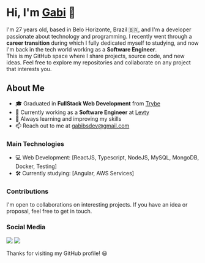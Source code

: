 # Hi, I'm [Gabi](https://www.linkedin.com/in/gabibsgabibs/) 👋

I'm 27 years old, based in Belo Horizonte, Brazil 🇧🇷, and I'm a developer passionate about technology and programming. I recently went through a **career transition** during which I fully dedicated myself to studying, and now I'm back in the tech world working as a **Software Engineer**.  
This is my GitHub space where I share projects, source code, and new ideas. Feel free to explore my repositories and collaborate on any project that interests you.

## About Me
- 🎓 Graduated in **FullStack Web Development** from [Trybe](https://www.betrybe.com/)
- 💼 Currently working as a **Software Engineer** at [Levty](https://www.levty.com/br/)
- 🌱 Always learning and improving my skills
- 📫 Reach out to me at [gabibsdev@gmail.com](mailto:gabibsdev@gmail.com)

### Main Technologies
- 💻 Web Development: [ReactJS, Typescript, NodeJS, MySQL, MongoDB, Docker, Testing]
- 🛠️ Currently studying: [Angular, AWS Services]

### Contributions
I'm open to collaborations on interesting projects. If you have an idea or proposal, feel free to get in touch.

### Social Media
<a href="https://www.linkedin.com/in/gabibsgabibs/" target="_blank"><img src="https://img.shields.io/badge/-LinkedIn-%230077B5?style=for-the-badge&logo=linkedin&logoColor=white" target="_blank"></a> 
<a href="https://instagram.com/gabibsgabibs/" target="_blank"><img src="https://img.shields.io/badge/-Instagram-%23E4405F?style=for-the-badge&logo=instagram&logoColor=white" target="_blank"></a> 

Thanks for visiting my GitHub profile! 😃
